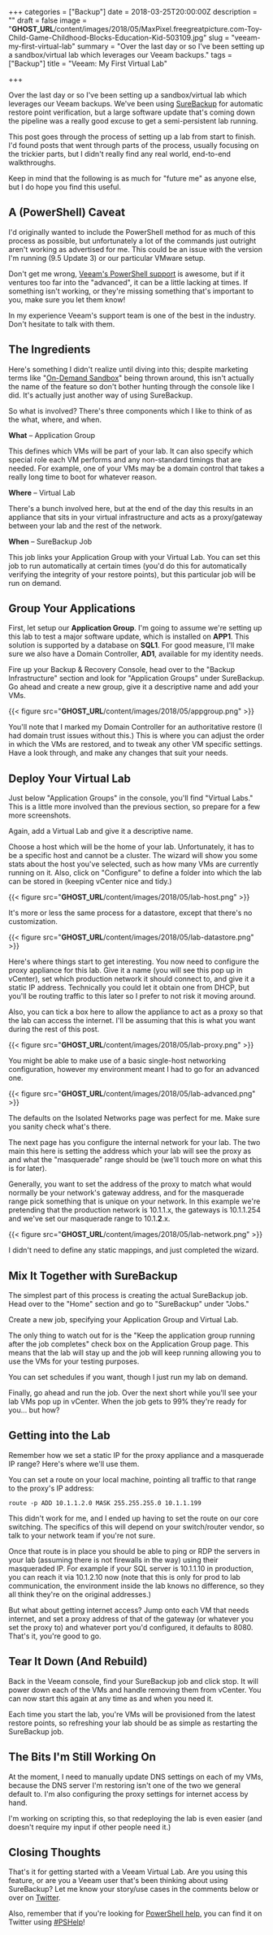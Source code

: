 +++
categories = ["Backup"]
date = 2018-03-25T20:00:00Z
description = ""
draft = false
image = "__GHOST_URL__/content/images/2018/05/MaxPixel.freegreatpicture.com-Toy-Child-Game-Childhood-Blocks-Education-Kid-503109.jpg"
slug = "veeam-my-first-virtual-lab"
summary = "Over the last day or so I've been setting up a sandbox/virtual lab which leverages our Veeam backups."
tags = ["Backup"]
title = "Veeam: My First Virtual Lab"

+++


Over the last day or so I've been setting up a sandbox/virtual lab which leverages our Veeam backups. We've been using [SureBackup](https://www.veeam.com/videos/surebackup-how-it-works-22.html) for automatic restore point verification, but a large software update that's coming down the pipeline was a really good excuse to get a semi-persistent lab running.

This post goes through the process of setting up a lab from start to finish. I'd found posts that went through parts of the process, usually focusing on the trickier parts, but I didn't really find any real world, end-to-end walkthroughs.

Keep in mind that the following is as much for "future me" as anyone else, but I do hope you find this useful.

## **A (PowerShell) Caveat**

I'd originally wanted to include the PowerShell method for as much of this process as possible, but unfortunately a lot of the commands just outright aren't working as advertised for me. This could be an issue with the version I'm running (9.5 Update 3) or our particular VMware setup.

Don't get me wrong, [Veeam's PowerShell support](https://helpcenter.veeam.com/docs/backup/powershell/getting_started.html?ver=95) is awesome, but if it ventures too far into the "advanced", it can be a little lacking at times. If something isn't working, or they're missing something that's important to you, make sure you let them know!

In my experience Veeam's support team is one of the best in the industry. Don't hesitate to talk with them.

## **The Ingredients**

Here's something I didn't realize until diving into this; despite marketing terms like "[On-Demand Sandbox](https://helpcenter.veeam.com/docs/backup/vsphere/sandbox.html?ver=95)" being thrown around, this isn't actually the name of the feature so don't bother hunting through the console like I did. It's actually just another way of using SureBackup.

So what is involved? There's three components which I like to think of as the what, where, and when.

**What** – Application Group

This defines which VMs will be part of your lab. It can also specify which special role each VM performs and any non-standard timings that are needed. For example, one of your VMs may be a domain control that takes a really long time to boot for whatever reason.

**Where** – Virtual Lab

There's a bunch involved here, but at the end of the day this results in an appliance that sits in your virtual infrastructure and acts as a proxy/gateway between your lab and the rest of the network.

**When** – SureBackup Job

This job links your Application Group with your Virtual Lab. You can set this job to run automatically at certain times (you'd do this for automatically verifying the integrity of your restore points), but this particular job will be run on demand.

## **Group Your Applications**

First, let setup our **Application Group**. I'm going to assume we're setting up this lab to test a major software update, which is installed on **APP1**. This solution is supported by a database on **SQL1**. For good measure, I'll make sure we also have a Domain Controller, **AD1**, available for my identity needs.

Fire up your Backup & Recovery Console, head over to the "Backup Infrastructure" section and look for "Application Groups" under SureBackup. Go ahead and create a new group, give it a descriptive name and add your VMs.

{{< figure src="__GHOST_URL__/content/images/2018/05/appgroup.png" >}}

You'll note that I marked my Domain Controller for an authoritative restore (I had domain trust issues without this.) This is where you can adjust the order in which the VMs are restored, and to tweak any other VM specific settings. Have a look through, and make any changes that suit your needs.

## **Deploy Your Virtual Lab**

Just below "Application Groups" in the console, you'll find "Virtual Labs." This is a little more involved than the previous section, so prepare for a few more screenshots.

Again, add a Virtual Lab and give it a descriptive name.

Choose a host which will be the home of your lab. Unfortunately, it has to be a specific host and cannot be a cluster. The wizard will show you some stats about the host you've selected, such as how many VMs are currently running on it. Also, click on "Configure" to define a folder into which the lab can be stored in (keeping vCenter nice and tidy.)

{{< figure src="__GHOST_URL__/content/images/2018/05/lab-host.png" >}}

It's more or less the same process for a datastore, except that there's no customization.

{{< figure src="__GHOST_URL__/content/images/2018/05/lab-datastore.png" >}}

Here's where things start to get interesting. You now need to configure the proxy appliance for this lab. Give it a name (you will see this pop up in vCenter), set which production network it should connect to, and give it a static IP address. Technically you could let it obtain one from DHCP, but you'll be routing traffic to this later so I prefer to not risk it moving around.

Also, you can tick a box here to allow the appliance to act as a proxy so that the lab can access the internet. I'll be assuming that this is what you want during the rest of this post.

{{< figure src="__GHOST_URL__/content/images/2018/05/lab-proxy.png" >}}

You might be able to make use of a basic single-host networking configuration, however my environment meant I had to go for an advanced one.

{{< figure src="__GHOST_URL__/content/images/2018/05/lab-advanced.png" >}}

The defaults on the Isolated Networks page was perfect for me. Make sure you sanity check what's there.

The next page has you configure the internal network for your lab. The two main this here is setting the address which your lab will see the proxy as and what the "masquerade" range should be (we'll touch more on what this is for later).

Generally, you want to set the address of the proxy to match what would normally be your network's gateway address, and for the masquerade range pick something that is unique on your network. In this example we're pretending that the production network is 10.1.1.x, the gateways is 10.1.1.254 and we've set our masquerade range to 10.1.**2**.x.

{{< figure src="__GHOST_URL__/content/images/2018/05/lab-network.png" >}}

I didn't need to define any static mappings, and just completed the wizard.

## **Mix It Together with SureBackup**

The simplest part of this process is creating the actual SureBackup job. Head over to the "Home" section and go to "SureBackup" under "Jobs."

Create a new job, specifying your Application Group and Virtual Lab.

The only thing to watch out for is the "Keep the application group running after the job completes" check box on the Application Group page. This means that the lab will stay up and the job will keep running allowing you to use the VMs for your testing purposes.

You can set schedules if you want, though I just run my lab on demand.

Finally, go ahead and run the job. Over the next short while you'll see your lab VMs pop up in vCenter. When the job gets to 99% they're ready for you… but how?

## **Getting into the Lab**

Remember how we set a static IP for the proxy appliance and a masquerade IP range? Here's where we'll use them.

You can set a route on your local machine, pointing all traffic to that range to the proxy's IP address:

```
route -p ADD 10.1.1.2.0 MASK 255.255.255.0 10.1.1.199

```

This didn't work for me, and I ended up having to set the route on our core switching. The specifics of this will depend on your switch/router vendor, so talk to your network team if you're not sure.

Once that route is in place you should be able to ping or RDP the servers in your lab (assuming there is not firewalls in the way) using their masqueraded IP. For example if your SQL server is 10.1.1.10 in production, you can reach it via 10.1.2.10 now (note that this is only for prod to lab communication, the environment inside the lab knows no difference, so they all think they're on the original addresses.)

But what about getting internet access? Jump onto each VM that needs internet, and set a proxy address of that of the gateway (or whatever you set the proxy to) and whatever port you'd configured, it defaults to 8080. That's it, you're good to go.

## **Tear It Down (And Rebuild)**

Back in the Veeam console, find your SureBackup job and click stop. It will power down each of the VMs and handle removing them from vCenter. You can now start this again at any time as and when you need it.

Each time you start the lab, you're VMs will be provisioned from the latest restore points, so refreshing your lab should be as simple as restarting the SureBackup job.

## **The Bits I'm Still Working On**

At the moment, I need to manually update DNS settings on each of my VMs, because the DNS server I'm restoring isn't one of the two we general default to. I'm also configuring the proxy settings for internet access by hand.

I'm working on scripting this, so that redeploying the lab is even easier (and doesn't require my input if other people need it.)

## **Closing Thoughts**

That's it for getting started with a Veeam Virtual Lab. Are you using this feature, or are you a Veeam user that's been thinking about using SureBackup? Let me know your story/use cases in the comments below or over on [Twitter](https://twitter.com/WindosNZ).

Also, remember that if you're looking for [PowerShell help](https://king.geek.nz/2018/03/20/pshelp-twitter/), you can find it on Twitter using [#PSHelp](https://twitter.com/search?f=tweets&vertical=default&q=%23pshelp&src=typd)!

